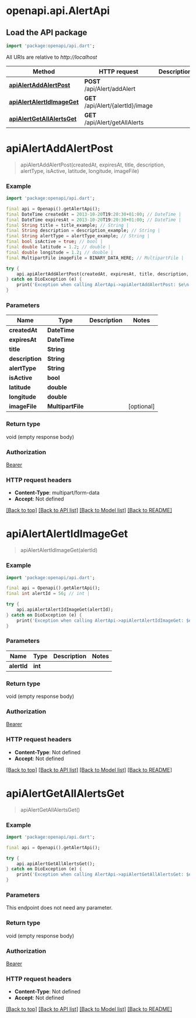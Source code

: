 # openapi.api.AlertApi

## Load the API package
```dart
import 'package:openapi/api.dart';
```

All URIs are relative to *http://localhost*

Method | HTTP request | Description
------------- | ------------- | -------------
[**apiAlertAddAlertPost**](AlertApi.md#apialertaddalertpost) | **POST** /api/Alert/addAlert | 
[**apiAlertAlertIdImageGet**](AlertApi.md#apialertalertidimageget) | **GET** /api/Alert/{alertId}/image | 
[**apiAlertGetAllAlertsGet**](AlertApi.md#apialertgetallalertsget) | **GET** /api/Alert/getAllAlerts | 


# **apiAlertAddAlertPost**
> apiAlertAddAlertPost(createdAt, expiresAt, title, description, alertType, isActive, latitude, longitude, imageFile)



### Example
```dart
import 'package:openapi/api.dart';

final api = Openapi().getAlertApi();
final DateTime createdAt = 2013-10-20T19:20:30+01:00; // DateTime | 
final DateTime expiresAt = 2013-10-20T19:20:30+01:00; // DateTime | 
final String title = title_example; // String | 
final String description = description_example; // String | 
final String alertType = alertType_example; // String | 
final bool isActive = true; // bool | 
final double latitude = 1.2; // double | 
final double longitude = 1.2; // double | 
final MultipartFile imageFile = BINARY_DATA_HERE; // MultipartFile | 

try {
    api.apiAlertAddAlertPost(createdAt, expiresAt, title, description, alertType, isActive, latitude, longitude, imageFile);
} catch on DioException (e) {
    print('Exception when calling AlertApi->apiAlertAddAlertPost: $e\n');
}
```

### Parameters

Name | Type | Description  | Notes
------------- | ------------- | ------------- | -------------
 **createdAt** | **DateTime**|  | 
 **expiresAt** | **DateTime**|  | 
 **title** | **String**|  | 
 **description** | **String**|  | 
 **alertType** | **String**|  | 
 **isActive** | **bool**|  | 
 **latitude** | **double**|  | 
 **longitude** | **double**|  | 
 **imageFile** | **MultipartFile**|  | [optional] 

### Return type

void (empty response body)

### Authorization

[Bearer](../README.md#Bearer)

### HTTP request headers

 - **Content-Type**: multipart/form-data
 - **Accept**: Not defined

[[Back to top]](#) [[Back to API list]](../README.md#documentation-for-api-endpoints) [[Back to Model list]](../README.md#documentation-for-models) [[Back to README]](../README.md)

# **apiAlertAlertIdImageGet**
> apiAlertAlertIdImageGet(alertId)



### Example
```dart
import 'package:openapi/api.dart';

final api = Openapi().getAlertApi();
final int alertId = 56; // int | 

try {
    api.apiAlertAlertIdImageGet(alertId);
} catch on DioException (e) {
    print('Exception when calling AlertApi->apiAlertAlertIdImageGet: $e\n');
}
```

### Parameters

Name | Type | Description  | Notes
------------- | ------------- | ------------- | -------------
 **alertId** | **int**|  | 

### Return type

void (empty response body)

### Authorization

[Bearer](../README.md#Bearer)

### HTTP request headers

 - **Content-Type**: Not defined
 - **Accept**: Not defined

[[Back to top]](#) [[Back to API list]](../README.md#documentation-for-api-endpoints) [[Back to Model list]](../README.md#documentation-for-models) [[Back to README]](../README.md)

# **apiAlertGetAllAlertsGet**
> apiAlertGetAllAlertsGet()



### Example
```dart
import 'package:openapi/api.dart';

final api = Openapi().getAlertApi();

try {
    api.apiAlertGetAllAlertsGet();
} catch on DioException (e) {
    print('Exception when calling AlertApi->apiAlertGetAllAlertsGet: $e\n');
}
```

### Parameters
This endpoint does not need any parameter.

### Return type

void (empty response body)

### Authorization

[Bearer](../README.md#Bearer)

### HTTP request headers

 - **Content-Type**: Not defined
 - **Accept**: Not defined

[[Back to top]](#) [[Back to API list]](../README.md#documentation-for-api-endpoints) [[Back to Model list]](../README.md#documentation-for-models) [[Back to README]](../README.md)

